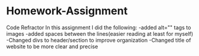 # Homework-Assignment
Code Refractor
In this assignment I did the following:
-added alt="" tags to images
-added spaces between the lines(easier reading at least for myself)
-Changed divs to header/section to improve organization
-Changed title of website to be more clear and precise
